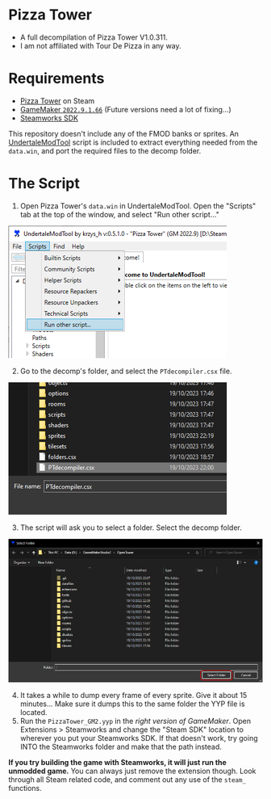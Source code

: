# Pizza Tower
- A full decompilation of Pizza Tower V1.0.311.
- I am not affiliated with Tour De Pizza in any way.

# Requirements
- [Pizza Tower](https://store.steampowered.com/app/2231450/Pizza_Tower/) on Steam
- [GameMaker `2022.9.1.66`](https://gms.yoyogames.com/GameMaker-Installer-2022.9.1.51.exe) (Future versions need a lot of fixing...)
- [Steamworks SDK](https://partner.steamgames.com/downloads/steamworks_sdk.zip)

This repository doesn't include any of the FMOD banks or sprites. An [UndertaleModTool](https://github.com/krzys-h/UndertaleModTool/releases) script is included to extract everything needed from the `data.win`, and port the required files to the decomp folder.

# The Script

1. Open Pizza Tower's `data.win` in UndertaleModTool. Open the "Scripts" tab at the top of the window, and select "Run other script..."

<img src="github/guide1.png">

2. Go to the decomp's folder, and select the `PTdecompiler.csx` file.

<img src="github/guide2.png">

3. The script will ask you to select a folder. Select the decomp folder.

<img src="github/guide3.png">

4. It takes a while to dump every frame of every sprite. Give it about 15 minutes... Make sure it dumps this to the same folder the YYP file is located.
5. Run the `PizzaTower_GM2.yyp` in the *right version of GameMaker*. Open Extensions > Steamworks and change the "Steam SDK" location to wherever you put your Steamworks SDK. If that doesn't work, try going INTO the Steamworks folder and make that the path instead. 

**If you try building the game with Steamworks, it will just run the unmodded game.** You can always just remove the extension though. Look through all Steam related code, and comment out any use of the `steam_` functions.